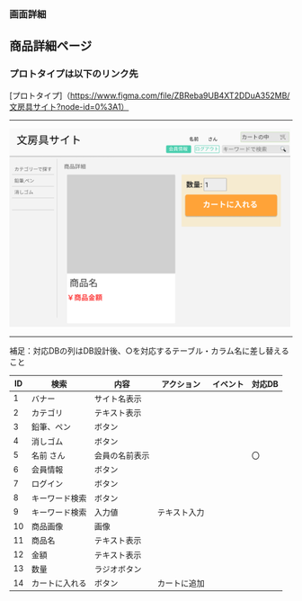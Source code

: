 ### 画面詳細

## 商品詳細ページ

### プロトタイプは以下のリンク先

[プロトタイプ]（https://www.figma.com/file/ZBReba9UB4XT2DDuA352MB/文房具サイト?node-id=0%3A1）
*****

<img src="img/商品詳細ログイン後.png" width=500>

*****

補足：対応DBの列はDB設計後、○を対応するテーブル・カラム名に差し替えること

| ID | 検索 | 内容 | アクション | イベント | 対応DB |
|----|-----|------|---------|-------|-------|
|1|バナー　|サイト名表示||||
|2|カテゴリ|テキスト表示||||
|3|鉛筆、ペン|ボタン||||
|4|消しゴム|ボタン||||
|5|名前 さん|会員の名前表示|||〇|
|6|会員情報|ボタン||||
|7|ログイン|ボタン||||
|8|キーワード検索|ボタン||||
|9|キーワード検索|入力値|テキスト入力|||
|10|商品画像|画像||||
|11|商品名|テキスト表示||||
|12|金額|テキスト表示||||
|13|数量|ラジオボタン||||
|14|カートに入れる|ボタン|カートに追加|||
